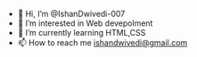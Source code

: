 - 👋 Hi, I’m @IshanDwivedi-007
- 👀 I’m interested in Web devepolment
- 🌱 I’m currently learning HTML,CSS
- 📫 How to reach me ishandwivedi@gmail.com

<!---
IshanDwivedi-007/IshanDwivedi-007 is a ✨ special ✨ repository because its `README.md` (this file) appears on your GitHub profile.
You can click the Preview link to take a look at your changes.
--->
